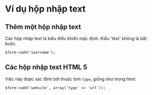 # Ví dụ hộp nhập text

## Thêm một hộp nhập text

Các hộp nhập text là kiểu điều khiển mặc định. Kiểu 'text' không là bắt buộc.

	$form->add('username');

## Các hộp nhập text HTML 5

Việc này được xác định bởi thuộc tính `type`, giống như trong html.

	$form->add('website', array('type' => 'url'));